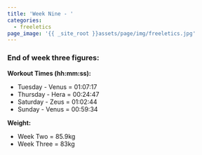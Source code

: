 ```yaml
---
title: 'Week Nine - '
categories:
  - freeletics
page_image: '{{ _site_root }}assets/page/img/freeletics.jpg'
---
```

<h3>End of week three figures:</h3><p><strong>Workout Times (hh:mm:ss):</strong></p><ul> <li>Tuesday - Venus = 01:07:17</li><li>Thursday - Hera = 00:24:47</li><li>Saturday - Zeus = 01:02:44</li><li>Sunday - Venus = 00:59:34</li></ul><p><strong>Weight:</strong></p><ul> <li>Week Two = 85.9kg</li><li>Week Three = 83kg</li></ul>